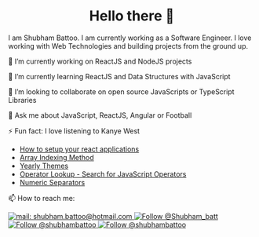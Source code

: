 <h1 align="center">
  Hello there 👋
</h1>

I am Shubham Battoo. I am currently working as a Software Engineer. I love working with Web Technologies and building projects from the ground up.

🔭 I’m currently working on ReactJS and NodeJS projects

🌱 I’m currently learning ReactJS and Data Structures with JavaScript

👯 I’m looking to collaborate on open source JavaScripts or TypeScript Libraries

💬 Ask me about JavaScript, ReactJS, Angular or Football 

⚡ Fun fact: I love listening to Kanye West

<!--START_SECTION:feed-->
* [How to setup your react applications](https:&#x2F;&#x2F;dev.to&#x2F;shubhambattoo&#x2F;how-to-setup-your-react-applications-5222)
* [Array Indexing Method](https:&#x2F;&#x2F;dev.to&#x2F;shubhambattoo&#x2F;array-indexing-method-1bag)
* [Yearly Themes](https:&#x2F;&#x2F;dev.to&#x2F;shubhambattoo&#x2F;yearly-themes-2op)
* [Operator Lookup - Search for JavaScript Operators](https:&#x2F;&#x2F;dev.to&#x2F;shubhambattoo&#x2F;operator-lookup-search-for-javascript-operators-jb0)
* [Numeric Separators](https:&#x2F;&#x2F;dev.to&#x2F;shubhambattoo&#x2F;numeric-separators-p4b)
<!--END_SECTION:feed-->

📫 How to reach me:
<p align="left">
  <a href="mailto:shubham.battoo@hotmail.com">
    <img src="https://img.shields.io/badge/--email?label=E-mail&logo=microsoft-outlook&style=social" alt="mail: shubham.battoo@hotmail.com" />
  </a>
  <a href="https://twitter.com/Shubham_batt">
    <img src="https://img.shields.io/twitter/follow/Shubham_batt?label=follow&style=social" alt="Follow @Shubham_batt" />
  </a>
  <a href="https://www.linkedin.com/in/shubhambattoo/">
    <img src="https://img.shields.io/badge/-Shubham Battoo-blue?style=flat-square&logo=Linkedin&logoColor=white&link=https://www.linkedin.com/in/shubhambattoo/" alt="Follow @shubhambattoo" />
  </a>
  <a href="https://www.github.com/shubhambattoo/">
    <img src="https://img.shields.io/github/followers/shubhambattoo?label=follow&style=social" alt="Follow @shubhambattoo" />
  </a>
</p>

<!--
**shubhambattoo/shubhambattoo** is a ✨ _special_ ✨ repository because its `README.md` (this file) appears on your GitHub profile.

Here are some ideas to get you started:

- 🔭 I’m currently working on ...
- 🌱 I’m currently learning ...
- 👯 I’m looking to collaborate on ...
- 🤔 I’m looking for help with ...
- 💬 Ask me about ...
- 📫 How to reach me: ...
- 😄 Pronouns: ...
- ⚡ Fun fact: ...
-->
